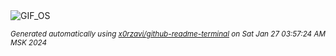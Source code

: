 <div align="justify">
<picture>
    <source media="(prefers-color-scheme: dark)" srcset="https://i.ibb.co/tpfW2Pv/output-gif.gif">
    <source media="(prefers-color-scheme: light)" srcset="https://i.ibb.co/tpfW2Pv/output-gif.gif">
    <img alt="GIF_OS" src="https://i.ibb.co/tpfW2Pv/output-gif.gif">
</picture>

<sub><i>Generated automatically using [x0rzavi/github-readme-terminal](https://github.com/x0rzavi/github-readme-terminal) on Sat Jan 27 03:57:24 AM MSK 2024</i></sub>

</div>

<!-- Image deletion URL: https://ibb.co/DfXSMgv/51121fcc530eeb6b2e50fce523e243a7 -->
